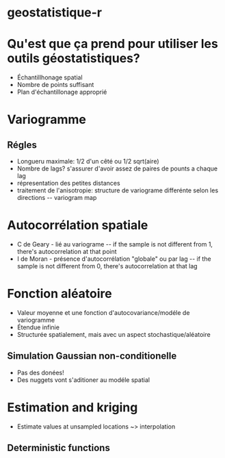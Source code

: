 # geostatistique-r

# Qu'est que ça prend pour utiliser les outils géostatistiques?
- Échantillhonage spatial
- Nombre de points suffisant
- Plan d'échantillonage approprié

# Variogramme
## Régles
- Longueru maximale: 1/2 d'un cêté ou 1/2 sqrt(aire)
- Nombre de lags? s'assurer d'avoir assez de paires de pounts a chaque lag
- répresentation des petites distances
- traitement de l'anisotropie: structure de variograme differénte selon les directions
-- variogram map

# Autocorrélation spatiale
- C de Geary - lié au variograme
-- if the sample is not different from 1, there's autocorrelation at that point
- I de Moran - présence d'autocorrélation "globale" ou par lag
-- if the sample is not different from 0, there's autocorrelation at that lag

# Fonction aléatoire
- Valeur moyenne et une fonction d'autocovariance/modéle de variogramme
- Étendue infinie
- Structurée spatialement, mais avec un aspect stochastique/aléatoire

## Simulation Gaussian non-conditionelle
- Pas des donées!
- Des nuggets vont s'aditioner au modéle spatial

# Estimation and kriging
- Estimate values at unsampled locations ~> interpolation

## Deterministic functions



